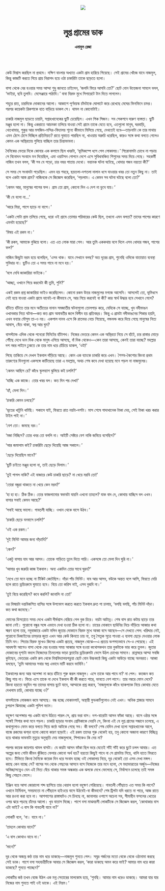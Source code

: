<div align=center>
<img src=https://images.prothomalo.com/prothomalo-bangla%2F2022-01%2F20e57059-fe48-489c-8966-3bfb50393a18%2FPro_Onno_Alo_14_01_2022_1.jpg?rect=0%2C264%2C1578%2C828&w=1200&ar=40%3A21&auto=format%2Ccompress&ogImage=true&mode=crop&overlay=&overlay_position=bottom&overlay_width_pct=1 />
<br><br>
<h1>লুপ্ত গ্রামের ডাক </h1> 
<h4>এনামুল রেজা</h4>
<br><br>
</div>

কেউ বিশ্বাস করছিল না প্রথমে। দক্ষিণ বাংলার অখ্যাত একটা গ্রাম হারিয়ে গিয়েছে। সেই গ্রামের খোঁজে যাবে নাজমুল, কিন্তু কাজটি করতে গিয়ে প্রায় নিরাপদ হয়ে ওঠা চাকরিটা তাকে ছাড়তে হলো।

বাসা থেকে বের হওয়ার সময় আম্মা শুধু জানতে চাইলেন, ‘জলদি ফিরে আসবি তো?’ ছোট বোন উত্তেজনা সামলে বলল, ‘ভাইয়া, ছবি তুলবি। মেসেঞ্জারে পাঠাবি।’ বাবা বিরক্ত মুখে সিগারেটে টান দিতে লাগলেন।

শহুরে রাত, চারদিকে দোকানের আলো। আকাশে পূর্ণবয়স্ক চাঁদটাকে ঘোলাটে করে রেখেছে মেঘের ফিনফিনে চাদর। পরপর কয়েকটা রিকশাকে হাত বাড়িয়ে ডাকল সে। থামল না কোনোটাই।

চাকরি নাজমুল ছাড়তে চায়নি, সপ্তাহখানেকের ছুটি চেয়েছিল। এখন পিক সিজন। সব সেকশনে দারুণ ব্যস্ততা। ছুটি মঞ্জুর হলো না। কিন্তু একরাতে আচমকা তলিয়ে যাওয়া সেই গ্রামে তাকে যেতে হবে, এতগুলো মানুষ, ঘরবাড়ি, খেতখামার, পুকুর আর মসজিদ-মন্দির-বিদ্যালয় শূন্যে কীভাবে মিলিয়ে গেছে, দেখতেই হবে—তাড়নাটা কে তার মাথায় এমন ঠেসে ঠেসে দিচ্ছিল প্রতিনিয়ত? রাতে ঘুমাতে পারছিল না, খাওয়ায় অরুচি ধরেছিল, কারও সঙ্গে কথা বলতে গেলেও কেমন এক অস্থিরতায় গুলিয়ে যাচ্ছিল তার চিন্তাভাবনা।

দৈনিকের ভেতর দিকে কোনার এক কলামে ছিল খবরটা, ‘ভূমিকম্পে ধসে গেল লোকালয়।’ শিরোনামটা চোখে না পড়ায় সে বিনোদন সংবাদে মন দিয়েছিল, এমা ওয়াটসন গোপনে দেশে এসে সুবিধাবঞ্চিত শিশুদের সময় দিয়ে গেছে। সহকর্মী নাজিব তখন বলল, ‘কী সব যে পড়ো, চার নম্বর পাতায় দেখো। ভয়ানক ঘটনা ঘটেছে, খোদার গজব নয়তো কী?’

সে সময় সে সংবাদটা পড়েছিল। এমন হয় শহরে, ছয়তলা-দশতলা দালান ধসে যাওয়ার খবর তো নতুন কিছু না। তাই বলে একটা আস্ত গ্রাম? নাজিবকে সে জিজ্ঞেস করেছিল, ‘পড়লাম। এ কেমন সব ঘটনা ঘটছে বলো তো?’

‘কেমন আর, মানুষের পাপের ফল। গ্রাম তো গ্রাম, কোনো দিন এ দেশ না ডুবে যায়।’

‘কী যে বলো না...’

‘আরে মিয়া, পাপে ছাড়ে না বাপে।’

‘একটা গোটা গ্রাম তলিয়ে গেছে, ধরো ওই গ্রামে তোমার পরিবারের কেউ ছিল, তখনো এমন বলতা? তাদের পাপের কারণে এমনটা হয়েছে?’

‘বিষয় এই রকম না।’

‘কী রকম, আমাকে বুঝিয়ে বলো। এত এত লোক মারা গেল। আর তুমি এককথায় বলে দিলে এসব খোদার গজব, পাপের ফল?’

নাজিব কিছুটা নরম হয়ে বলেছিল, ‘এসব থাক। যাবে সেখানে বলছ? অত দূরের গ্রাম, শুনেছি ওদিকে যাতায়াত ব্যবস্থা সুবিধার না। ছুটিও তো এ সময় পাবে না মনে হয়।’

‘বলে দেখি জাকারিয়া ভাইকে।’

‘আচ্ছা, ওখানে গিয়ে করবেটা কী তুমি, শুনি?’

একই রকম প্রশ্ন জাকারিয়া ভাইও করেছিলেন। কোনো রকম উত্তর নাজমুলের মগজে আসেনি। আসলেই তো, ভূমিধসে নেই হয়ে যাওয়া একটা গ্রামে যাবেই-বা কীভাবে সে, আর গিয়ে করবেই বা কী? কার স্বার্থ উদ্ধার হবে সেখানে গেলে?

হাঁটতে হাঁটতে তার মনে অতীতের নানান সমজাতীয় ঘটনাগুলো তোলপাড় করে, যেদিকে সে যাচ্ছে, খুব নদীভাঙন ওখানকার নিত্য ঘটনা—কত কত গ্রাম অমাবতীর জলে বিলীন হয় প্রতিবছর। কিন্তু এ গ্রামটা নদীভাঙনের শিকার হয়নি, এখন বন্যার মৌসুম তা-ও নয়। একপাল দানব এসে কি রাতভর নেচে গিয়েছে, লন্ডভন্ড করে দিয়ে গেছে মানুষের নিত্য আবাস, বেঁচে থাকা, স্বপ্ন আর ঘুম?

বাসস্ট্যান্ড এদিক থেকে পনেরো মিনিটের হাঁটাপথ। নিজের ভেতরে কেমন এক অস্থিরতা নিয়ে সে হাঁটে, চার রাস্তার মোড়ে পৌঁছে দেখে ডান দিক থেকে মানুষ এগিয়ে আসছে, বাঁ দিক থেকেও—কেন তারা আসছে, কেনই তারা যাচ্ছে? মহল্লার দশ নম্বর লাইনে ঢুকতে কে তার নাম ধরে চেঁচিয়ে ডাকল, ‘ওই!’

পিছে তাকিয়ে সে দেখল ইকবাল দাঁড়িয়ে আছে। কোন এক ব্যাংকে চাকরি করে এখন। শৈশব-কৈশোর কিংবা প্রথম তারুণ্যের দিনগুলো একসঙ্গে কাটিয়েছে তারা এ মহল্লায়, অথচ শেষ কবে দেখা হয়েছে মনে পড়ল না নাজমুলের।

‘কেমন আছিস রে? কাঁধে স্কুলব্যাগ ঝুলিয়ে কই চললি?’

‘যাচ্ছি এক কাজে। তোর খবর বল। কত দিন পর দেখা!’

‘হ্যাঁ, মেলা দিন।’

‘চাকরি কেমন চলছে?’

‘ভূতের খাটুনি খাটছি। সকালে যাই, ফিরতে রাত নয়টা-দশটা। মাস শেষে গাদাখানেক টাকা দেয়, সেই টাকা খরচ করার টাইম পাই না।’

‘বেশ তো। জমছে বরং।’

‘মজা নিচ্ছিস? তোর খবর তো বললি না। আইটি সেক্টরে বেশ নাকি জমিয়ে বসেছিস?’

‘আর জমালাম কই? চাকরিটা ছেড়ে দিয়েছি আজ সকালে।’

‘ছেড়ে দিয়েছিস মানে?’

‘ছুটি চাইতে মঞ্জুর হলো না, তাই ছেড়ে দিলাম।’

‘তুই পাগল নাকি? এই বাজারে কেউ চাকরি ছাড়ে? না খেয়ে মরবি তো!’

‘তোরা বন্ধুরা থাকতে না খেয়ে কেন মরব?’

‘হা হা হা। ঠিক ঠিক। তোর ফাজলামোর স্বভাবটা যায়নি এখনো তাহলে? যাক বাদ দে, কোথায় যাচ্ছিস বল এখন। বাসার সবাই কেমন আছে?’

‘সবাই আছে ভালো। গাবতলী যাচ্ছি। ওখান থেকে বাসে উঠব।’

‘চাকরি ছেড়ে বনবাসে চললি?’

‘ওই এক রকম।’

‘দুই মিনিট আমার জন্য দাঁড়াবি?’

‘কেন?’

‘একটু বাসায় যাব আর আসব। তোকে গাড়িতে তুলে দিতে পারি। একসঙ্গে তো মেলা দিন ঘুরি না।’

‘আমার খুব জরুরি কাজ ইকবাল। অন্য একদিন তোর সাথে ঘুরব?’

‘দেখে তো মনে হচ্ছে না টিকিট কেটেছিস। দাঁড়া পাঁচ মিনিট। যাব আর আসব, বউকে অন্তত বলে আসি, ফিরতে দেরি হলে রাতে ড্রয়িংরুমে ঘুমাতে হবে। বিয়ে তো করিস নাই, এসব বুঝবি না।’

‘তুই বিয়ে করেছিস? কবে করলি? জানালি না তো!’

ওর বিস্ময়টা দন্তবিকশিত হাসির সঙ্গে উপভোগ করতে করতে ইকবাল দ্রুত পা চালায়, ‘বলছি বলছি, পাঁচ মিনিট দাঁড়া। কত কথা জমেছে।’

ফোনের ডিসপ্লেতে সময় দেখে একটা দীর্ঘশ্বাস বেরিয়ে গেল বুক চিরে। নয়টা আটান্ন। শেষ বাস রাত কটায় ছাড়ে তার জানা নেই। পুরোনো বন্ধুর সঙ্গে এভাবে দেখা হওয়া ঠিক হলো না। চায়ের দোকানে ছাউনির নিচে দাঁড়িয়ে আব্বার কথা স্মরণ হলো তার, নবুবাজারে একটা মলিন জুতার দোকানে বিরক্ত মুখে আব্বা বসে আছেন—সে দেখতে পেল: খরিদ্দার নেই, পুরোনো ডিজাইনের চামড়ার জুতা এখন আর কেউ কিনতে চায় না, তবু পৈতৃক সূত্রে পাওয়া এ ব্যবসা ছেড়ে দেওয়ার লোক তিনি নন। পিতার বিরক্ত মুখেও কিসের একটা প্রত্যয়, নাজমুল বোঝে—এ প্রত্যয় বংশগতভাবে সে-ও পেয়েছে। এই আধঘণ্টা আগেও বাসা থেকে বের হওয়ার সময় আব্বার সঙ্গে হওয়া কথোপকথন তার বুকটাকে ভার করে তুলল। জুতার দোকানের দৃশ্যটা বদলে নিজেদের তিনতলার ভাড়া ফ্ল্যাটের ড্রয়িংরুমটা ভেসে উঠল চোখের সামনে। রান্নাঘরে আম্মা সবজি কুটছেন, ভেতরের একটা রুম থেকে বিশ্ববিদ্যালয়পড়ুয়া ছোট বোন উচ্চকণ্ঠে কিছু একটা আউড়ে যাচ্ছে অনবরত। আব্বা বলছেন, ‘তুমি আমাদের সবার স্বপ্ন এভাবে মাটি করবে ভাবিনি।’

ইকবালের জন্য আর অপেক্ষা না করে হাঁটতে শুরু করল নাজমুল। এসে তাকে আর পাবে না? না পেল। কতজন কত কিছু পায় না। ফিরে এসে তাকে না দেখে ইকবাল কী কী করতে পারে, ভাবতে বেশ লাগে। তার নম্বরে ফোন দেবে? কিংবা হয়তো বহুদিন পর তাদের বাসায় ছুটে যাবে, আম্মাকে প্রশ্ন করবে, ‘নাজমুলকে কাঁধে ব্যাকপ্যাক নিয়ে কোথায় যেতে দেখলাম চাচি, কোথায় যাচ্ছে ও?’

বাসস্ট্যান্ডে লোকজন কমে আসছে। বন্ধ হচ্ছে দোকানপাট, অস্থায়ী ফুডকার্টগুলোও নেই এখন। অনিক প্লাজার সামনে চুপচাপ ঝিমাচ্ছে একটা পুলিশ ভ্যান।

বহুক্ষণ অপেক্ষার পর একটা বাসে উঠতে পারল সে, প্রায় ভরা বাস। দশ-বারোটা আসন ফাঁকা আছে। বাসে ওঠার সঙ্গে সঙ্গেই শিপার কথা মনে পড়ল। চাকরি ছাড়ার সংবাদ প্রেমিকাকে দেয়নি সে, কিংবা এই যে লুপ্ত গ্রামের সন্ধানে চলেছে, এ কথাগুলোও ফোন করে বলতে গিয়ে কণ্ঠে আটকে গেছে সব। কী বলবে? শেষ যেদিন দেখা হলো সপ্তাহখানেক আগে, বাজে রকমের ঝগড়া হলো কোনো কারণ ছাড়াই। এই রকম তাদের শুরু থেকেই হয়, তবু কোনো অজানা কারণে বিচ্ছিন্ন হয়ে থাকার ভাবনাটা মৃত্যুর অনুভূতি দেয় নাজমুলকে, শিপাকেও কি দেয় না?

পরপর কয়েক জায়গায় থামল বাসটা। যে কয়টা আসন ফাঁকা ছিল ভরে যেতেই সাঁই সাঁই করে ছুটে চলল আবার। এত অল্পের জন্য গোটা জীবন ঝুঁকিতে ফেলার কোনো অর্থ হয়? হয়তো কিছুই পাবে না সে গ্রামটায় গিয়ে, খালি হাতে ফিরতে হবে। টিভিতে কিংবা দৈনিকে কয়েক দিন ধরে সংবাদ হচ্ছে ওই লোকালয় নিয়ে, দূর থেকেই তো এসব দেখা মঙ্গল। কাছে কেন যাচ্ছে সে? বাসের সব থেকে পেছনের আসনে বসে নিজেকে তার মনে হলো, সে মহাভারতের অর্জুন—নিজের অনিচ্ছাসত্ত্বেও যেন এই নিত্য বেঁচে থাকার সমস্ত অন্ধকার এক ঝলকে দেখে ফেলেছে সে, নির্বাসনে চলেছে তাই সমস্ত কিছু পেছনে ফেলে।

ইঞ্জিন বয়ে আসা জোরালো শব্দ ছাপিয়ে তার খেয়াল হলো বহুক্ষণ পেরিয়েছে। গাবতলী পৌঁছাতে এত সময় কি লাগে? ওখানে টার্মিনাল, সময়মতো না পৌঁছালে হাইওয়ে বাসে উঠবেই-বা কীভাবে? শেষ ট্রিপটা যদি ধরতে না পারে, আজ রাতে আর রওনা করা হবে না। আশপাশের রাস্তাঘাটও সে চিনছে না, জানালার ওপাশে অচেনা সব, সীমাহীন ফসলের খেতের ওপর ঝরে পড়ছে চাঁদের আলো। খুব বাতাস দিচ্ছে। পাশে বসা মাঝবয়সী লোকটিকে সে জিজ্ঞেস করল, ‘কোথাকার বাস এটা ভাই? এ বাস কি গাবতলী যাবে না?’

লোকটি বলে, ‘না। যাবে না।’

‘তাহলে কোথায় যাবে?’

‘এ বাস কোথাও যাবে না।’

‘মানে?’

দূর থেকে অজস্র কণ্ঠ তার নাম ধরে ডাকছে—নাজমুল শুনতে পেল। সমুদ্র গর্জনের মতো থেকে থেকে ওঠানামা করছে সেই ডাক। পাশে বসা সহযাত্রীটিকে আবার সে জিজ্ঞেস করল, ‘কারা ডাকছে অমন করে ভাই? আমার নাম ধরে কারা ডাকছে? শুনতে পাচ্ছেন?’

লোকটির কণ্ঠ তখন বেজে উঠল এক মগ্ন সেতারের মালকোষ হয়ে, ‘শুনছি। আমার নাম ধরেও ডাকছে। আমরা যার যার নিজের নাম শুনতে পাই ওই ডাকে। এই নিয়ম।’
